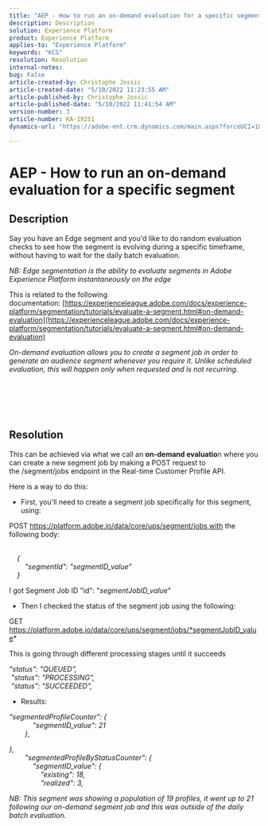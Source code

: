 ```yaml
---
title: "AEP - How to run an on-demand evaluation for a specific segment"
description: Description
solution: Experience Platform
product: Experience Platform
applies-to: "Experience Platform"
keywords: "KCS"
resolution: Resolution
internal-notes: 
bug: False
article-created-by: Christophe Jossic
article-created-date: "5/10/2022 11:23:55 AM"
article-published-by: Christophe Jossic
article-published-date: "5/10/2022 11:41:54 AM"
version-number: 3
article-number: KA-19251
dynamics-url: "https://adobe-ent.crm.dynamics.com/main.aspx?forceUCI=1&pagetype=entityrecord&etn=knowledgearticle&id=ec2a3fab-53d0-ec11-a7b5-00224809c101"

---
```

# AEP - How to run an on-demand evaluation for a specific segment

## Description


Say you have an Edge segment and you'd like to do random evaluation checks to see how the segment is evolving during a specific timeframe, without having to wait for the daily batch evaluation.

*NB: Edge segmentation is the ability to evaluate segments in Adobe Experience Platform instantaneously on the edge*



This is related to the following documentation: [https://experienceleague.adobe.com/docs/experience-platform/segmentation/tutorials/evaluate-a-segment.html#on-demand-evaluation](https://experienceleague.adobe.com/docs/experience-platform/segmentation/tutorials/evaluate-a-segment.html#on-demand-evaluation)

*On-demand evaluation allows you to create a segment job in order to generate an audience segment whenever you require it. Unlike scheduled evaluation, this will happen only when requested and is not recurring.*




<br><br> <br><br>

## Resolution


This can be achieved via what we call an <b>on-demand evaluatio</b>n where you can create a new segment job by making a POST request to the /segment/jobs endpoint in the Real-time Customer Profile API.



Here is a way to do this:



- First, you'll need to create a segment job specifically for this segment, using:


POST https://platform.adobe.io/data/core/ups/segment/jobs with the following body:

*<br>    {
<br>        "segmentId": "segmentID_value"
<br>    }*



I got Segment Job ID "id": "*segmentJobID_value*"



- Then I checked the status of the segment job using the following:


GET https://platform.adobe.io/data/core/ups/segment/jobs/*segmentJobID_value*



This is going through different processing stages until it succeeds

*"status": "QUEUED",
<br> "status": "PROCESSING",
<br> "status": "SUCCEEDED",*



- Results:


*"segmentedProfileCounter": {
<br>            "segmentID_value": 21
<br>        },*

*},
<br>        "segmentedProfileByStatusCounter": {
<br>            "segmentID_value": {
<br>                "existing": 18,
<br>                "realized": 3,
<br>*



*NB: This segment was showing a population of 19 profiles, it went up to 21 following our on-demand segment job and this was outside of the daily batch evaluation.*
